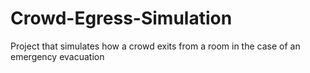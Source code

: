 # Crowd-Egress-Simulation
Project that simulates how a crowd exits from a room in the case of an emergency evacuation
